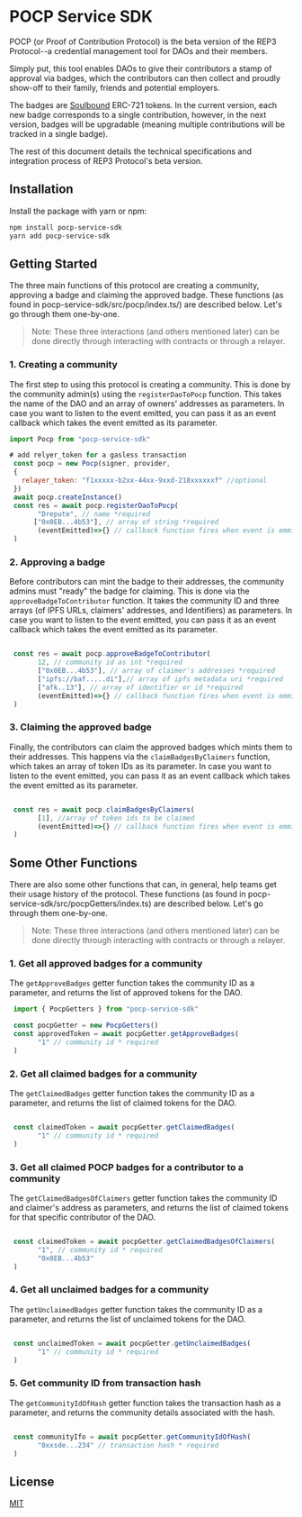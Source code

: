 # POCP Service SDK

POCP (or Proof of Contribution Protocol) is the beta version of the REP3 Protocol--a credential management tool for DAOs and their members. 

Simply put, this tool enables DAOs to give their contributors a stamp of approval via badges, which the contributors can then collect and proudly show-off to their family, friends and potential employers. 

The badges are [Soulbound](https://vitalik.ca/general/2022/01/26/soulbound.html) ERC-721 tokens. In the current version, each new badge corresponds to a single contribution, however, in the next version, badges will be upgradable (meaning multiple contributions will be tracked in a single badge).

The rest of this document details the technical specifications and integration process of REP3 Protocol's beta version.

## Installation

Install the package with yarn or npm:

```bash
npm install pocp-service-sdk
yarn add pocp-service-sdk
```

## Getting Started

The three main functions of this protocol are creating a community, approving a badge and claiming the approved badge. These functions (as found in pocp-service-sdk/src/pocp/index.ts/) are described below. Let's go through them one-by-one. 
>Note: These three interactions (and others mentioned later) can be done directly through interacting with contracts or through a relayer.

### 1. Creating a community
The first step to using this protocol is creating a community. This is done by the community admin(s) using the `registerDaoToPocp` function. This takes the name of the DAO and an array of owners' addresses as parameters. In case you want to listen to the event emitted, you can pass it as an event callback which takes the event emitted as its parameter.

```javascript
import Pocp from "pocp-service-sdk"

# add relyer_token for a gasless transaction
 const pocp = new Pocp(signer, provider,
 {
   relayer_token: "f1xxxxx-b2xx-44xx-9xxd-218xxxxxxf" //optional
 })
 await pocp.createInstance()
 const res = await pocp.registerDaoToPocp(
       "Drepute", // name *required
      ["0x0EB...4b53"], // array of string *required 
       (eventEmitted)=>{} // callback function fires when event is emmitted
 )
```

### 2. Approving a badge
Before contributors can mint the badge to their addresses, the community admins must "ready" the badge for claiming. This is done via the `approveBadgeToContributor` function. It takes the community ID and three arrays (of IPFS URLs, claimers' addresses, and Identifiers) as parameters. In case you want to listen to the event emitted, you can pass it as an event callback which takes the event emitted as its parameter.

```javascript

 const res = await pocp.approveBadgeToContributor(
       12, // community id as int *required
       ["0x0EB...4b53"], // array of claimer's addresses *required
       ["ipfs://baf.....di"],// array of ipfs metadata uri *required
       ["afk..13"], // array of identifier or id *required
       (eventEmitted)=>{} // callback function fires when event is emmitted
 )
```

### 3. Claiming the approved badge 
Finally, the contributors can claim the approved badges which mints them to their addresses. This happens via the `claimBadgesByClaimers` function, which takes an array of token IDs as its parameter. In case you want to listen to the event emitted, you can pass it as an event callback which takes the event emitted as its parameter.

```javascript

 const res = await pocp.claimBadgesByClaimers(
       [1], //array of token ids to be claimed
       (eventEmitted)=>{} // callback function fires when event is emmitted
 )
```

## Some Other Functions 

There are also some other functions that can, in general, help teams get their usage history of the protocol. These functions (as found in 
pocp-service-sdk/src/pocpGetters/index.ts) are described below. Let's go through them one-by-one.
>Note: These three interactions (and others mentioned later) can be done directly through interacting with contracts or through a relayer.

### 1. Get all approved badges for a community
The `getApproveBadges` getter function takes the community ID as a parameter, and returns the list of approved tokens for the DAO.

```javascript
 import { PocpGetters } from "pocp-service-sdk"

 const pocpGetter = new PocpGetters()
 const approvedToken = await pocpGetter.getApproveBadges(
       "1" // community id * required
 )
```
### 2. Get all claimed badges for a community
The `getClaimedBadges` getter function takes the community ID as a parameter, and returns the list of claimed tokens for the DAO.

```javascript

 const claimedToken = await pocpGetter.getClaimedBadges(
       "1" // community id * required
 )
```
### 3. Get all claimed POCP badges for a contributor to a community
The `getClaimedBadgesOfClaimers` getter function takes the community ID and claimer's address as parameters, and returns the list of claimed tokens for that specific contributor of the DAO.

```javascript

 const claimedToken = await pocpGetter.getClaimedBadgesOfClaimers(
       "1", // community id * required
       "0x0EB...4b53"
 )
```
### 4. Get all unclaimed badges for a community
The `getUnclaimedBadges` getter function takes the community ID as a parameter, and returns the list of unclaimed tokens for the DAO. 

```javascript

 const unclaimedToken = await pocpGetter.getUnclaimedBadges(
       "1" // community id * required
 )
```

### 5. Get community ID from transaction hash
The `getCommunityIdOfHash` getter function takes the transaction hash as a parameter, and returns the community details associated with the hash.

```javascript

 const communityIfo = await pocpGetter.getCommunityIdOfHash(
       "0xxsde...234" // transaction hash * required
 )
```

## License
[MIT](https://choosealicense.com/licenses/mit/)
